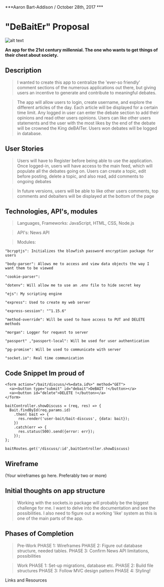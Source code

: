 ***Aaron Bart-Addison / October 28th, 2017 ***
# "DeBaitEr" Proposal

![alt text][pic]

 [pic]: https://thephilosophyclub.files.wordpress.com/2016/03/calvin-cartoon.jpg?w=470


**An app for the 21st century millennial. The one who wants to get things of their chest about society.**

## Description
>I wanted to create this app to centralize the 'ever-so friendly' comment sections of the numerous applications out there, but giving users an incentive to generate and contribute to meaningful debates.

>The app will allow users to login, create username, and explore the different articles of the day. Each article will be displayed for a certain time limit. Any logged in user can enter the debate section to add their opinions and read other users opinions. Users can like other users statements and the user with the most likes by the end of the debate will be crowned the King deBAITer. Users won debates will be logged in database.

## User Stories

>Users will have to Register before being able to use the application. Once logged-in, users will have access to the main feed, which will populate all the debates going on. Users can create a topic, edit before posting, delete a topic, and also read, add comments to ongoing debates

>In future versions, users will be able to like other users comments, top comments and debaiters will be displayed at the bottom of the page

## Technologies, API's, modules

>Languages, Frameworks: JavaScript, HTML, CSS, Node.js

>API's: News API

>Modules:
  
    "bcryptjs": Initializes the blowfish password encryption package for users

    "body-parser": Allows me to access and view data objects the way I want them to be viewed

    "cookie-parser":

    "dotenv": Will allow me to use an .env file to hide secret key

    "ejs": My scripting engine

    "express": Used to create my web server

    "express-session": "^1.15.6"

    "method-override": Will be used to have access to PUT and DELETE methods

    "morgan": Logger for request to server

    "passport" ,"passport-local": Will be used for user authentication

    "pg-promise": Will be used to communicate with server

    "socket.io": Real time communication

## Code Snippet Im proud of

```
<form action="/bait/discuss/<%=data.id%>" method="GET">
  <a><button type="submit" id="debait">DeBAIT !</button></a>
  <a><button id="delete">DELETE !</button></a>
</form>
```

```
baitController.showDiscuss = (req, res) => {
  Bait.findById(req.params.id)
    .then( bait => {
      res.render('user-bait/bait-discuss', {data: bait});
    })
    .catch(err => {
      res.status(500).send({error: err});
    });
};
```

```
baitRoutes.get('/discuss/:id',baitController.showDiscuss)
```

## Wireframe

(Your wireframes go here. Preferably two or more)

## Initial thoughts on app structure

>Working with the sockets.io package will probably be the biggest challenge for me. I want to delve into the documentation and see the possibilities. I also need to figure out a working 'like' system as this is one of the main parts of the app.

## Phases of Completion

>Pre-Work
PHASE 1: Wireframes
PHASE 2: Figure out database structure, needed tables.
PHASE 3: Confirm News API limitations, possibilities

>Work
PHASE 1: Set-up migrations, database etc.
PHASE 2: Build file structures
PHASE 3: Follow MVC design pattern
PHASE 4: Styling!

Links and Resources
